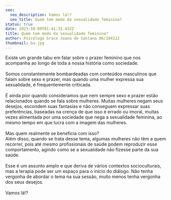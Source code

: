 ```yaml
---
seo:
  seo_description: Vamos lá!?
  seo_title: Quem tem medo da sexualidade feminina?
status: true
date: 2023-10-09T01:41:33.432Z
title: Quem tem medo da sexualidade feminina?
author: Psicóloga Grace Joana de Santana 06/184122
thumbnail: bu.jpg
---
```

<!--StartFragment-->

Existe um grande tabu em falar sobre o prazer feminino que nos acompanha ao longo de toda a nossa história como sociedade.\
\
Somos constantemente bombardeadas com conteúdos masculinos que falam sobre sexo e prazer, mas quando uma mulher expressa sua sexualidade, é frequentemente criticada.\
\
É ainda pior quando consideramos que nem sempre sexo e prazer estão relacionados quando se fala sobre mulheres. Muitas mulheres negam seus desejos, escondem suas fantasias e não conseguem expressar suas preferências, baseadas na crença de que isso é errado ou imoral, muitas vezes alimentada por uma sociedade que nega a sexualidade feminina, ao mesmo tempo em que lucra com a imagem das mulheres.\
\
Mas quem realmente se beneficia com isso?\
Além disso, quando se trata desse tema, algumas mulheres não têm a quem recorrer, pois até mesmo profissionais de saúde podem reproduzir esse comportamento, agindo como se a sexualidade não fizesse parte da sua saúde.\
\
Esse é um assunto amplo e que deriva de vários contextos socioculturais, mas a terapia pode ser um espaço para o início do diálogo. Não tenha vergonha de abordar o tema na sua sessão, muito menos tenha vergonha dos seus desejos.\
\
Vamos lá!?

<!--EndFragment-->